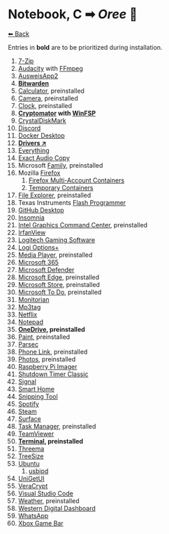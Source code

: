 # Notebook, C ➡ _Oree_ 🤖

[⬅ Back](./README.md)

Entries in **bold** are to be prioritized during installation.

1. [7-Zip](./app-list.md#7-zip)
2. [Audacity](./app-list.md#audacity) with [FFmpeg](./app-list.md#ffmpeg)
2. [AusweisApp2](./app-list.md#ausweisapp2)
2. **[Bitwarden](./app-list.md#bitwarden)**
2. [Calculator](./app-list.md#windows-calculator), preinstalled
2. [Camera](./app-list.md#windows-camera), preinstalled
2. [Clock](./app-list.md#windows-clock), preinstalled
2. **[Cryptomator](./app-list.md#cryptomator) with [WinFSP](./app-list.md#winfsp)**
2. [CrystalDiskMark](./app-list.md#crystaldiskmark)
2. [Discord](./app-list.md#discord)
2. [Docker Desktop](./app-list.md#docker-desktop)
2. **[Drivers ↗](https://knowledgebase.frame.work/en_us/framework-laptop-bios-and-driver-releases-13th-gen-intel-core-BkQBvKWr3)**
2. [Everything](./app-list.md#everything)
2. [Exact Audio Copy](./app-list.md#exact-audio-copy)
2. Microsoft [Family](./app-list.md#microsoft-family), preinstalled
2. Mozilla [Firefox](./app-list.md#mozilla-firefox)
	1. [Firefox Multi-Account Containers](./app-list.md#firefox-multi-account-containers)
	2. [Temporary Containers](./app-list.md#temporary-containers)
2. [File Explorer](./app-list.md#windows-file-explorer), preinstalled
2. Texas Instruments [Flash Programmer](./app-list.md#ti-flash-programmer)
2. [GitHub Desktop](./app-list.md#github-desktop)
2. [Insomnia](./app-list.md#insomnia)
2. [Intel Graphics Command Center](./app-list.md#intel-graphics-command-center), preinstalled
2. [IrfanView](./app-list.md#irfanview)
2. [Logitech Gaming Software](./app-list.md#logitech-gaming-software)
2. [Logi Options+](./app-list.md#logitech-options-plus)
2. [Media Player](./app-list.md#windows-media-player), preinstalled
2. [Microsoft 365](./app-list.md#microsoft-365)
2. [Microsoft Defender](./app-list.md#microsoft-defender)
2. [Microsoft Edge](./app-list.md#microsoft-edge), preinstalled
2. [Microsoft Store](./app-list.md#microsoft-store), preinstalled
2. [Microsoft To Do](./app-list.md#microsoft-to-do), preinstalled
2. [Monitorian](./app-list.md#monitorian)
2. [Mp3tag](./app-list.md#mp3tag)
2. [Netflix](./app-list.md#netflix)
2. [Notepad](./app-list#windows-notepad)
2. **[OneDrive](./app-list.md#onedrive), preinstalled**
2. [Paint](./app-list.md#microsoft-paint), preinstalled
2. [Parsec](./app-list.md#parsec)
2. [Phone Link](./app-list.md#phone-link), preinstalled
2. [Photos](./app-list.md#microsoft-photos), preinstalled
2. [Raspberry Pi Imager](./app-list.md#raspberry-pi-imager)
2. [Shutdown Timer Classic](./app-list.md#shutdown-timer-classic)
2. [Signal](./app-list.md#signal)
2. [Smart Home](./app-list.md#ianstorm-my-smart-home)
2. [Snipping Tool](./app-list.md#windows-snipping-tool)
2. [Spotify](./app-list.md#spotify)
2. [Steam](./app-list.md#steam)
2. [Surface](./app-list.md#surface)
2. [Task Manager](./app-list.md#windows-task-manager), preinstalled
2. [TeamViewer](./app-list.md#teamviewer)
2. **[Terminal](./app-list.md#terminal), preinstalled**
2. [Threema](./app-list.md#threema)
2. [TreeSize](./app-list.md#treesize)
2. [Ubuntu](./app-list.md#ubuntu)
	1. [usbipd](./app-list.md#usbipd)
2. [UniGetUI](./app-list.md#unigetui)
2. [VeraCrypt](./app-list.md#veracrypt)
2. [Visual Studio Code](./app-list.md#visual-studio-code)
2. [Weather](./app-list.md#msn-weather), preinstalled
2. [Western Digital Dashboard](./app-list.md#western-digital-dashboard)
2. [WhatsApp](./app-list.md#whatsapp)
2. [Xbox Game Bar](./app-list.md#xbox-game-bar)
